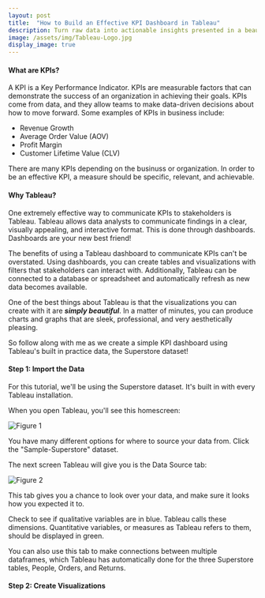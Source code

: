 ```yaml
---
layout: post
title:  "How to Build an Effective KPI Dashboard in Tableau"
description: Turn raw data into actionable insights presented in a beautifully formatted dashboard for stakeholders to interact with.
image: /assets/img/Tableau-Logo.jpg
display_image: true
---
```


#### What are KPIs?

A KPI is a Key Performance Indicator. KPIs are measurable factors that can demonstrate the success of an organization in achieving their goals. KPIs come from data, and they allow teams to make data-driven decisions about how to move forward. Some examples of KPIs in business include:

- Revenue Growth
- Average Order Value (AOV)
- Profit Margin
- Customer Lifetime Value (CLV)

There are many KPIs depending on the businuss or organization. In order to be an effective KPI, a measure should be specific, relevant, and achievable.

#### Why Tableau?

One extremely effective way to communicate KPIs to stakeholders is Tableau. Tableau allows data analysts to communicate findings in a clear, visually appealing, and interactive format. This is done through dashboards. Dashboards are your new best friend!

The benefits of using a Tableau dashboard to communicate KPIs can't be overstated. Using dashboards, you can create tables and visualizations with filters that stakeholders can interact with. Additionally, Tableau can be connected to a database or spreadsheet and automatically refresh as new data becomes available.

One of the best things about Tableau is that the visualizations you can create with it are ***simply beautiful***. In a matter of minutes, you can produce charts and graphs that are sleek, professional, and very aesthetically pleasing.

So follow along with me as we create a simple KPI dashboard using Tableau's built in practice data, the Superstore dataset!

#### Step 1: Import the Data

For this tutorial, we'll be using the Superstore dataset. It's built in with every Tableau installation.

When you open Tableau, you'll see this homescreen:

![Figure 1]({{site.url}}/{{site.baseurl}}/assets/img/tab-1.png)

You have many different options for where to source your data from. Click the "Sample-Superstore" dataset.

The next screen Tableau will give you is the Data Source tab:

![Figure 2]({{site.url}}/{{site.baseurl}}/assets/img/tab-2.png)

This tab gives you a chance to look over your data, and make sure it looks how you expected it to. 

Check to see if qualitative variables are in blue. Tableau calls these dimensions. Quantitative variables, or measures as Tableau refers to them, should be displayed in green.

You can also use this tab to make connections between multiple dataframes, which Tableau has automatically done for the three Superstore tables, People, Orders, and Returns.

#### Step 2: Create Visualizations